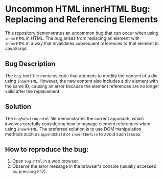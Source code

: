 # Uncommon HTML innerHTML Bug: Replacing and Referencing Elements

This repository demonstrates an uncommon bug that can occur when using `innerHTML` in HTML.  The bug arises from replacing an element with `innerHTML` in a way that invalidates subsequent references to that element in JavaScript.

## Bug Description
The `bug.html` file contains code that attempts to modify the content of a div using `innerHTML`. However, the new content also includes a div element with the same ID, causing an error because the element references are no longer valid after the replacement. 

## Solution
The `bugSolution.html` file demonstrates the correct approach, which involves carefully considering how to manage element references when using `innerHTML`. The preferred solution is to use DOM manipulation methods such as `appendChild` or `insertBefore` to avoid such issues.

## How to reproduce the bug:
1. Open `bug.html` in a web browser.
2. Observe the error message in the browser's console (usually accessed by pressing F12).
